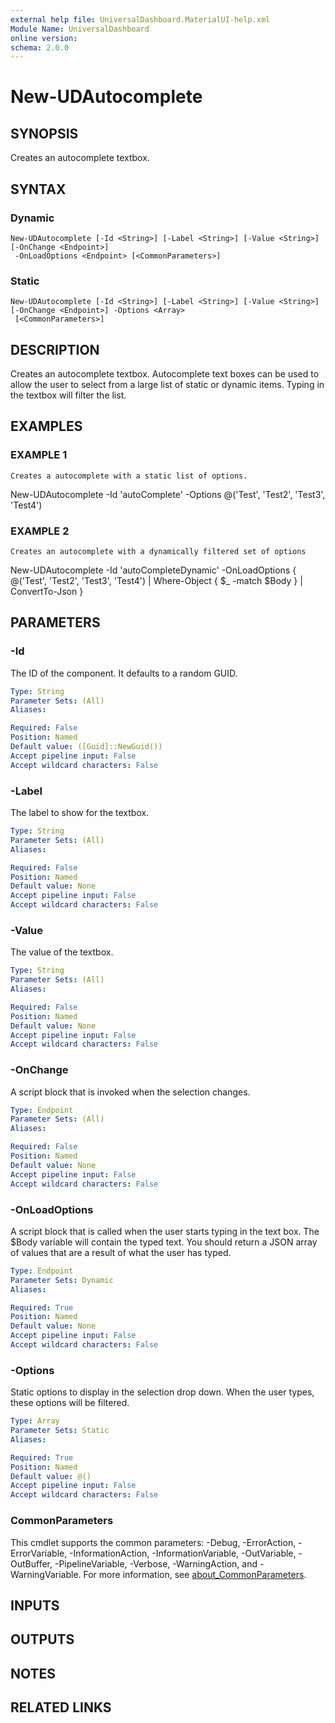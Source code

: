 ```yaml
---
external help file: UniversalDashboard.MaterialUI-help.xml
Module Name: UniversalDashboard
online version:
schema: 2.0.0
---
```


# New-UDAutocomplete

## SYNOPSIS
Creates an autocomplete textbox.

## SYNTAX

### Dynamic
```
New-UDAutocomplete [-Id <String>] [-Label <String>] [-Value <String>] [-OnChange <Endpoint>]
 -OnLoadOptions <Endpoint> [<CommonParameters>]
```

### Static
```
New-UDAutocomplete [-Id <String>] [-Label <String>] [-Value <String>] [-OnChange <Endpoint>] -Options <Array>
 [<CommonParameters>]
```

## DESCRIPTION
Creates an autocomplete textbox.
Autocomplete text boxes can be used to allow the user to select from a large list of static or dynamic items.
Typing in the textbox will filter the list.

## EXAMPLES

### EXAMPLE 1
```
Creates a autocomplete with a static list of options.
```

New-UDAutocomplete -Id 'autoComplete' -Options @('Test', 'Test2', 'Test3', 'Test4')

### EXAMPLE 2
```
Creates an autocomplete with a dynamically filtered set of options
```

New-UDAutocomplete -Id 'autoCompleteDynamic' -OnLoadOptions { 
    @('Test', 'Test2', 'Test3', 'Test4') | Where-Object { $_ -match $Body } | ConvertTo-Json
}

## PARAMETERS

### -Id
The ID of the component.
It defaults to a random GUID.

```yaml
Type: String
Parameter Sets: (All)
Aliases:

Required: False
Position: Named
Default value: ([Guid]::NewGuid())
Accept pipeline input: False
Accept wildcard characters: False
```

### -Label
The label to show for the textbox.

```yaml
Type: String
Parameter Sets: (All)
Aliases:

Required: False
Position: Named
Default value: None
Accept pipeline input: False
Accept wildcard characters: False
```

### -Value
The value of the textbox.

```yaml
Type: String
Parameter Sets: (All)
Aliases:

Required: False
Position: Named
Default value: None
Accept pipeline input: False
Accept wildcard characters: False
```

### -OnChange
A script block that is invoked when the selection changes.

```yaml
Type: Endpoint
Parameter Sets: (All)
Aliases:

Required: False
Position: Named
Default value: None
Accept pipeline input: False
Accept wildcard characters: False
```

### -OnLoadOptions
A script block that is called when the user starts typing in the text box.
The $Body variable will contain the typed text.
You should return a JSON array of values that are a result of what the user has typed.

```yaml
Type: Endpoint
Parameter Sets: Dynamic
Aliases:

Required: True
Position: Named
Default value: None
Accept pipeline input: False
Accept wildcard characters: False
```

### -Options
Static options to display in the selection drop down.
When the user types, these options will be filtered.

```yaml
Type: Array
Parameter Sets: Static
Aliases:

Required: True
Position: Named
Default value: @()
Accept pipeline input: False
Accept wildcard characters: False
```

### CommonParameters
This cmdlet supports the common parameters: -Debug, -ErrorAction, -ErrorVariable, -InformationAction, -InformationVariable, -OutVariable, -OutBuffer, -PipelineVariable, -Verbose, -WarningAction, and -WarningVariable. For more information, see [about_CommonParameters](http://go.microsoft.com/fwlink/?LinkID=113216).

## INPUTS

## OUTPUTS

## NOTES

## RELATED LINKS

